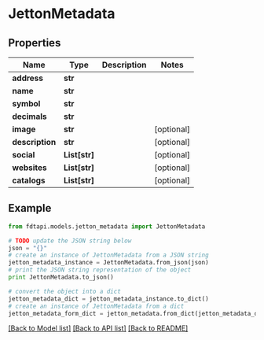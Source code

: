 # JettonMetadata


## Properties
Name | Type | Description | Notes
------------ | ------------- | ------------- | -------------
**address** | **str** |  | 
**name** | **str** |  | 
**symbol** | **str** |  | 
**decimals** | **str** |  | 
**image** | **str** |  | [optional] 
**description** | **str** |  | [optional] 
**social** | **List[str]** |  | [optional] 
**websites** | **List[str]** |  | [optional] 
**catalogs** | **List[str]** |  | [optional] 

## Example

```python
from fdtapi.models.jetton_metadata import JettonMetadata

# TODO update the JSON string below
json = "{}"
# create an instance of JettonMetadata from a JSON string
jetton_metadata_instance = JettonMetadata.from_json(json)
# print the JSON string representation of the object
print JettonMetadata.to_json()

# convert the object into a dict
jetton_metadata_dict = jetton_metadata_instance.to_dict()
# create an instance of JettonMetadata from a dict
jetton_metadata_form_dict = jetton_metadata.from_dict(jetton_metadata_dict)
```
[[Back to Model list]](../README.md#documentation-for-models) [[Back to API list]](../README.md#documentation-for-api-endpoints) [[Back to README]](../README.md)


